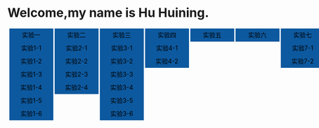 <meta charset="utf-8">
<title>实验主页</title>
<head>
<style type="text/css">
        h1
        {
            text-align:center;
        }
		.test ul{
			list-style:none;
		}
		.test li{
			float:left;
			width:100px;
			background:#FAFAFA;
			margin-left:3px;
			line-height:30px;
		}
		.test{
			width:1000px;
		}
		.test a:visited{
			color:#666;
			text-decoration:underline;
		}
		.test a{
			display:block;
			text-align:center;
			height:30px;
		}
		.test a:link{
			color:black;
			background:#0D599F no-repeat 0px 0px;
			text-decoration:none;
		}
		.test a:hover{
			color:#FFF; 
			font-weight:bold;
			text-decoration:none;
			background：black no-repeat 0px 0px;
		} 
    </style>
</head>
<body>
<h1><a class="spec" href = "soft.html"></a>Welcome,my name is Hu Huining.</h1>
<div class="test"> <ul>
	<li>
		<a href="1">实验一</a>
		<a href="sy1-1.html" title="实验1-1">实验1-1</a>
		<a href="sy1-2.html" title="实验1-2">实验1-2</a>
		<a href="sy1-3.html" title="实验1-3">实验1-3</a>
		<a href="sy1-4.html" title="实验1-4">实验1-4</a>
		<a href="sy1-5.html" title="实验1-5">实验1-5</a>
		<a href="sy1-6.html" title="实验1-6">实验1-6</a>
	</li>
	<li>
		<a href="2">实验二</a>
		<a href="sy2-1.html" title="实验2-1">实验2-1</a>
		<a href="sy2-2.html" title="实验2-2">实验2-2</a>
		<a href="sy2-3.html" title="实验2-3">实验2-3</a>
		<a href="sy2-4.html" title="实验2-4">实验2-4</a>
	</li>
	<li>
		<a href="3">实验三</a>
		<a href="sy3-1.html" title="实验3-1">实验3-1</a>
		<a href="sy3-2.html" title="实验3-2">实验3-2</a>
		<a href="sy3-3.html" title="实验3-3">实验3-3</a>
		<a href="sy3-4.html" title="实验3-4">实验3-4</a>
		<a href="sy3-5.html" title="实验3-5">实验3-5</a>
		<a href="sy3-6.html" title="实验3-6">实验3-6</a>
	</li>
	<li>
		<a href="4">实验四</a>
		<a href="sy4-1.html" title="实验4-1">实验4-1</a>
		<a href="sy4-2.html" title="实验4-2">实验4-2</a>
	</li>
	<li><a href="sy5.html" title="实验五">实验五</a></li>
	<li><a href="sy6.html" title="实验六">实验六</a></li>
	<li>
		<a href="7">实验七</a>
		<a href="sy7-1.html" title="实验7-1">实验7-1</a>
		<a href="sy7-2.html" title="实验7-2">实验7-2</a>
	</li>
	<li><a href="main.html">个人主页</a></li>
	</ul>
</div> 
<body>
</body>
